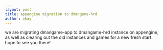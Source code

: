 ```yaml
---
layout: post
title: appengine migration to dmangame-hrd
author: okay
---
```


we are migrating dmangame-app to dmangame-hrd instance on appengine, as well as
clearing out the old instances and games for a new fresh start. hope to see you
there!
